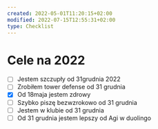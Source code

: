 ```yaml
---
created: 2022-05-01T11:20:15+02:00
modified: 2022-07-15T12:55:31+02:00
type: Checklist
---
```


# Cele na 2022

- [ ] Jestem szczupły od 31grudnia 2022
- [ ] Zrobiłem tower defense od 31 grudnia 
- [x] Od 18maja jestem zdrowy
- [ ] Szybko piszę bezwzrokowo od 31 grudnia 
- [ ] Jestem w klubie od 31 grudnia
- [ ] Od 31 grudnia jestem lepszy od Agi w duolingo
